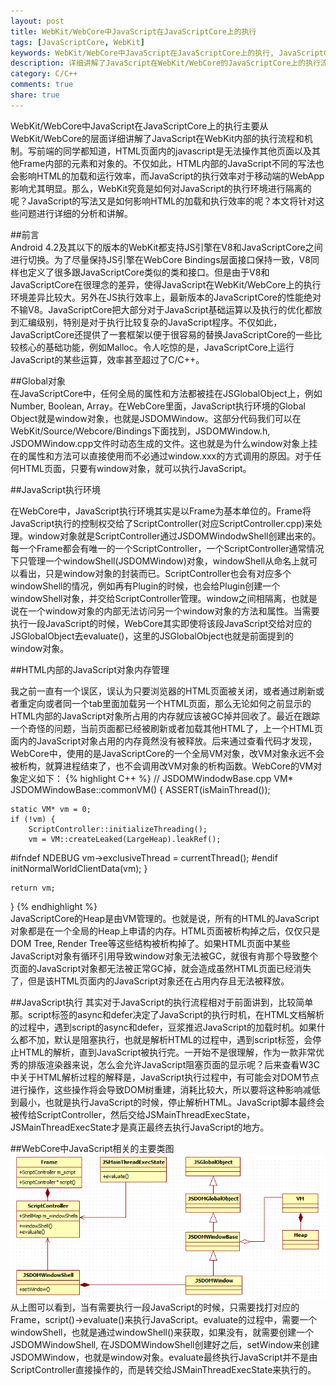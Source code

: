 ```yaml
---
layout: post
title: WebKit/WebCore中JavaScript在JavaScriptCore上的执行
tags: [JavaScriptCore, WebKit]
keywords: WebKit/WebCore中JavaScript在JavaScriptCore上的执行, JavaScriptCore, WebKit/WebCore JS执行, WebKit/WebCore JavaScriptCore, WebKit运行JavaScript
description: 详细讲解了JavaScript在WebKit/WebCore的JavaScriptCore上的执行流程和机制
category: C/C++
comments: true
share: true
---
```


WebKit/WebCore中JavaScript在JavaScriptCore上的执行主要从WebKit/WebCore的层面详细讲解了JavaScript在WebKit内部的执行流程和机制。写前端的同学都知道，HTML页面内的javascript是无法操作其他页面以及其他Frame内部的元素和对象的。不仅如此，HTML内部的JavaScript不同的写法也会影响HTML的加载和运行效率，而JavaScript的执行效率对于移动端的WebApp影响尤其明显。那么，WebKit究竟是如何对JavaScript的执行环境进行隔离的呢？JavaScript的写法又是如何影响HTML的加载和执行效率的呢？本文将针对这些问题进行详细的分析和讲解。  

<!--more-->   

##前言  
Android 4.2及其以下的版本的WebKit都支持JS引擎在V8和JavaScriptCore之间进行切换。为了尽量保持JS引擎在WebCore Bindings层面接口保持一致，V8同样也定义了很多跟JavaScriptCore类似的类和接口。但是由于V8和JavaScriptCore在很理念的差异，使得JavaScript在WebKit/WebCore上的执行环境差异比较大。另外在JS执行效率上，最新版本的JavaScriptCore的性能绝对不输V8。JavaScriptCore把大部分对于JavaScript基础运算以及执行的优化都放到汇编级别，特别是对于执行比较复杂的JavaScript程序。不仅如此，JavaScriptCore还提供了一套框架以便于很容易的替换JavaScriptCore的一些比较核心的基础功能，例如Malloc。令人吃惊的是，JavaScriptCore上运行JavaScript的某些运算，效率甚至超过了C/C++。    

##Global对象   
在JavaScriptCore中，任何全局的属性和方法都被挂在JSGlobalObject上，例如Number, Boolean, Array。在WebCore里面，JavaScript执行环境的Global Object就是window对象，也就是JSDOMWindow。这部分代码我们可以在WebKit/Source/Webcore/Bindings下面找到，JSDOMWindow.h, JSDOMWindow.cpp文件时动态生成的文件。这也就是为什么window对象上挂在的属性和方法可以直接使用而不必通过window.xxx的方式调用的原因。对于任何HTML页面，只要有window对象，就可以执行JavaScript。   

##JavaScript执行环境    

在WebCore中，JavaScript执行环境其实是以Frame为基本单位的。Frame将JavaScript执行的控制权交给了ScriptController(对应ScriptController.cpp)来处理。window对象就是ScriptController通过JSDOMWindodwShell创建出来的。每一个Frame都会有唯一的一个ScriptController，一个ScriptController通常情况下只管理一个windowShell(JSDOMWindow)对象，windowShell从命名上就可以看出，只是window对象的封装而已。ScriptController也会有对应多个windowShell的情况，例如再有Plugin的时候，也会给Plugin创建一个windowShell对象，并交给ScriptController管理。window之间相隔离，也就是说在一个window对象的内部无法访问另一个window对象的方法和属性。当需要执行一段JavaScript的时候，WebCore其实即使将该段JavaScript交给对应的JSGlobalObject去evaluate()，这里的JSGlobalObject也就是前面提到的window对象。  

##HTML内部的JavaScript对象内存管理    

我之前一直有一个误区，误认为只要浏览器的HTML页面被关闭，或者通过刷新或者重定向或者同一个tab里面加载另一个HTML页面，那么无论如何之前显示的HTML内部的JavaScript对象所占用的内存就应该被GC掉并回收了。最近在跟踪一个奇怪的问题，当前页面都已经被刷新或者加载其他HTML了，上一个HTML页面内的JavaScript对象占用的内存竟然没有被释放。后来通过查看代码才发现，WebCore中，使用的是JavaScriptCore的一个全局VM对象，改VM对象永远不会被析构，就算进程结束了，也不会调用改VM对象的析构函数。WebCore的VM对象定义如下：
{% highlight C++ %}
// JSDOMWindodwBase.cpp
VM* JSDOMWindowBase::commonVM()
{
    ASSERT(isMainThread());

    static VM* vm = 0;
    if (!vm) {
        ScriptController::initializeThreading();
        vm = VM::createLeaked(LargeHeap).leakRef();
#ifndef NDEBUG
        vm->exclusiveThread = currentThread();
#endif
        initNormalWorldClientData(vm);
    }

    return vm;
}
{% endhighlight %}   
JavaScriptCore的Heap是由VM管理的。也就是说，所有的HTML的JavaScript对象都是在一个全局的Heap上申请的内存。HTML页面被析构掉之后，仅仅只是DOM Tree, Render Tree等这些结构被析构掉了。如果HTML页面中某些JavaScript对象有循环引用导致window对象无法被GC，就很有肯那个导致整个页面的JavaScript对象都无法被正常GC掉，就会造成虽然HTML页面已经消失了，但是该HTML页面内的JavaScript对象还在占用内存且无法被释放。  

##JavaScript执行
其实对于JavaScript的执行流程相对于前面讲到，比较简单那。script标签的async和defer决定了JavaScript的执行时机，在HTML文档解析的过程中，遇到script的async和defer，豆浆推迟JavaScript的加载时机。如果什么都不加，默认是阻塞执行，也就是解析HTML的过程中，遇到script标签，会停止HTML的解析，直到JavaScript被执行完。一开始不是很理解，作为一款非常优秀的排版渲染器来说，怎么会允许JavaScript阻塞页面的显示呢？后来查看W3C中关于HTML解析过程的解释是，JavaScript执行过程中，有可能会对DOM节点进行操作，这些操作将会导致DOM树重建，消耗比较大，所以要将这种影响减低到最小，也就是执行JavaScript的时候，停止解析HTML。JavaScript脚本最终会被传给ScriptController，然后交给JSMainThreadExecState， JSMainThreadExecState才是真正最终去执行JavaScript的地方。

##WebCore中JavaScript相关的主要类图
![Alt text](/images/webkit_jsc.PNG)   
从上图可以看到，当有需要执行一段JavaScript的时候，只需要找打对应的Frame，script()->evaluate()来执行JavaScript。evaluate的过程中，需要一个windowShell，也就是通过windowShell()来获取，如果没有，就需要创建一个JSDOMWindowShell, 在JSDOMWindowShell创建好之后，setWindow来创建JSDOMWindow，也就是window对象。evaluate最终执行JavaScript并不是由ScriptController直接操作的，而是转交给JSMainThreadExecState来执行的。
